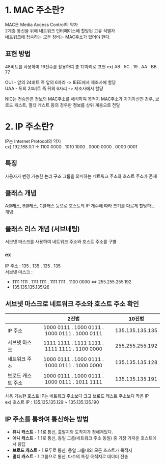 # **1. MAC 주소란?**

MAC은 Media Access Control의 약자   
2계층 통신을 위해 네트워크 인터페이스에 할당된 고유 식별자   
네트워크에 접속하는 모든 장비는 MAC주소가 있어야 한다.   

## 표현 방법

48비트를 사용하며 16진수를 활용하여 총 12자리로 표현
ex) AB . 5C . 19 . AA . BB . 77

OUI - 앞의 24비트 즉 앞의 6자리 -> IEEE에서 제조사에 할당   
UAA - 뒤의 24비트 즉 뒤의 6자리 -> 제조사에서 할당

NIC는 전송받은 정보의 MAC주소를 해석하여 목적지 MAC주소가 자기자신인 경우, 브로드 캐스트, 멀티 캐스트 등의 경우만 정보를 상위 계층으로 전달

# **2. IP 주소란?**

IP는 Internet Protocol의 약자   
ex) 192.168.0.1 -> 1100 0000 . 1010 1000 . 0000 0000 . 0000 0001

## 특징

사용자가 변경 가능한 논리 구조
그룹을 의미하는 네트워크 주소와 호스트 주소가 존재

## 클래스 개념

A클래스, B클래스, C클래스 등으로 호스트의 IP 개수에 따라 크기를 다르게 할당하는 개념
## 클래스 리스 개념 (서브네팅)

서브넷 마스크를 사용하여 네트워크 주소와 호스트 주소를 구별
### ex
IP 주소 : 135 . 135 . 135 . 135   
서브넷 마스크 :
- 1111 1111 . 1111 1111 . 1111 1111 . 1100 0000 <=> 255.255.255.192
- 135.135.135.135/26
## 서브넷 마스크로 네트워크 주소와 호스트 주소 확인

| | 2진법 | 10진법 |
| :-- | :--: | :--: |
| IP 주소 | 1000 0111 . 1000 0111 . 1000 0111 . 1000 0111 | 135.135.135.135 |
| 서브넷 마스크 | 1111 1111 . 1111 1111 . 1111 1111 . 1100 0000 | 255.255.255.192 |
| 네트워크 주소 | 1000 0111 . 1000 0111 . 1000 0111 . 1000 0000 | 135.135.135.128 |
| 브로드 캐스트 주소 | 1000 0111 . 1000 0111 . 1000 0111 . 1011 1111 | 135.135.135.191 |

사용 가능한 호스트 IP는 네트워크 주소보다 크고 브로드 캐스트 주소보다 작은 IP   
ex) 호스트 IP : 135.135.135.129 ~ 135.135.135.190
## IP 주소를 통하여 통신하는 방법

- **유니 캐스트** - 1:1로 통신, 출발지와 도착지가 정해져있다.
- **애니 캐스트** - 1:1로 통신, 동일 그룹(네트워크 주소 동일) 중 가장 가까운 호스트에서 응답
- **브로드 캐스트** - 1:모두로 통신, 동일 그룹내의 모든 호스트가 목적지
- **멀티 캐스트** - 1:그룹으로 통신, 다수의 특정 목적지로 데이터 전송


